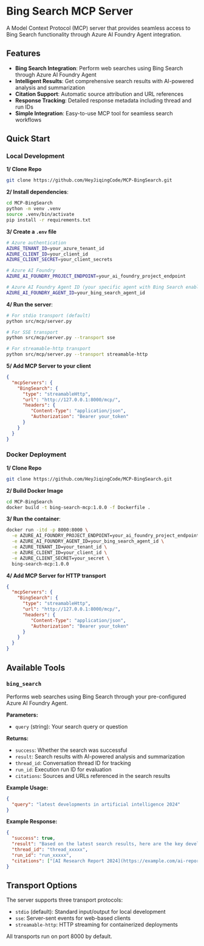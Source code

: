 # Bing Search MCP Server

A Model Context Protocol (MCP) server that provides seamless access to Bing Search functionality through Azure AI Foundry Agent integration.

## Features

- **Bing Search Integration**: Perform web searches using Bing Search through Azure AI Foundry Agent
- **Intelligent Results**: Get comprehensive search results with AI-powered analysis and summarization
- **Citation Support**: Automatic source attribution and URL references
- **Response Tracking**: Detailed response metadata including thread and run IDs
- **Simple Integration**: Easy-to-use MCP tool for seamless search workflows

## Quick Start

### Local Development

**1/ Clone Repo**
```bash
git clone https://github.com/HeyJiqingCode/MCP-BingSearch.git
```

**2/ Install dependencies**:
```bash
cd MCP-BingSearch
python -m venv .venv
source .venv/bin/activate
pip install -r requirements.txt
```

**3/ Create a `.env` file**
```bash
# Azure authentication
AZURE_TENANT_ID=your_azure_tenant_id
AZURE_CLIENT_ID=your_client_id
AZURE_CLIENT_SECRET=your_client_secrets

# Azure AI Foundry
AZURE_AI_FOUNDRY_PROJECT_ENDPOINT=your_ai_foundry_project_endpoint

# Azure AI Foundry Agent ID (your specific agent with Bing Search enabled)
AZURE_AI_FOUNDRY_AGENT_ID=your_bing_search_agent_id
```

**4/ Run the server**:
```bash
# For stdio transport (default)
python src/mcp/server.py

# For SSE transport
python src/mcp/server.py --transport sse

# For streamable-http transport  
python src/mcp/server.py --transport streamable-http
```

**5/ Add MCP Server to your client**
```json
{
  "mcpServers": {
    "BingSearch": {
      "type": "streamableHttp",
      "url": "http://127.0.0.1:8000/mcp/",
      "headers": {
         "Content-Type": "application/json",
         "Authorization": "Bearer your_token"
      }
    }
  }
}
```

### Docker Deployment

**1/ Clone Repo**
```bash
git clone https://github.com/HeyJiqingCode/MCP-BingSearch.git
```

**2/ Build Docker Image**
```bash
cd MCP-BingSearch
docker build -t bing-search-mcp:1.0.0 -f Dockerfile .
```

**3/ Run the container**:
```bash
docker run -itd -p 8000:8000 \
  -e AZURE_AI_FOUNDRY_PROJECT_ENDPOINT=your_ai_foundry_project_endpoint \
  -e AZURE_AI_FOUNDRY_AGENT_ID=your_bing_search_agent_id \
  -e AZURE_TENANT_ID=your_tenant_id \
  -e AZURE_CLIENT_ID=your_client_id \
  -e AZURE_CLIENT_SECRET=your_secret \
  bing-search-mcp:1.0.0
```

**4/ Add MCP Server for HTTP transport**
```json
{
  "mcpServers": {
    "BingSearch": {
      "type": "streamableHttp",
      "url": "http://127.0.0.1:8000/mcp/",
      "headers": {
         "Content-Type": "application/json",
         "Authorization": "Bearer your_token"
      }
    }
  }
}
```

## Available Tools

### `bing_search`
Performs web searches using Bing Search through your pre-configured Azure AI Foundry Agent.

**Parameters:**
- `query` (string): Your search query or question

**Returns:**
- `success`: Whether the search was successful
- `result`: Search results with AI-powered analysis and summarization
- `thread_id`: Conversation thread ID for tracking
- `run_id`: Execution run ID for evaluation
- `citations`: Sources and URLs referenced in the search results

**Example Usage:**
```json
{
  "query": "latest developments in artificial intelligence 2024"
}
```

**Example Response:**
```json
{
  "success": true,
  "result": "Based on the latest search results, here are the key developments in AI for 2024:\n\n1. **Large Language Models**: Continued advancement in GPT-4 and competing models...\n\n## Sources\n- [AI Research Report 2024](https://example.com/ai-report)\n- [Tech News: AI Breakthrough](https://example.com/tech-news)",
  "thread_id": "thread_xxxxx",
  "run_id": "run_xxxxx", 
  "citations": ["[AI Research Report 2024](https://example.com/ai-report)", "[Tech News: AI Breakthrough](https://example.com/tech-news)"]
}
```

## Transport Options

The server supports three transport protocols:
- `stdio` (default): Standard input/output for local development
- `sse`: Server-sent events for web-based clients  
- `streamable-http`: HTTP streaming for containerized deployments

All transports run on port 8000 by default.